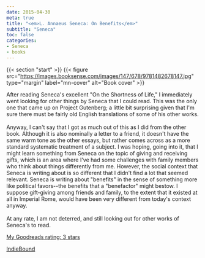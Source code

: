 ```yaml
---
date: 2015-04-30
meta: true
title: "<em>L. Annaeus Seneca: On Benefits</em>"
subtitle: "Seneca"
toc: false
categories:
- Seneca
- books
---
```


{{< section "start" >}}
{{< figure src="https://images.booksense.com/images/147/678/9781482678147.jpg" type="margin" label="mn-cover" alt="Book cover" >}}

After reading Seneca's excellent "On the Shortness of Life," I immediately went looking for other things by Seneca that I could read. This was the only one that came up on Project Gutenberg; a little bit surprising given that I'm sure there must be fairly old English translations of some of his other works.<br /><br />Anyway, I can't say that I got as much out of this as I did from the other book. Although it is also nominally a letter to a friend, it doesn't have the same warm tone as the other essays, but rather comes across as a more standard systematic treatment of a subject. I was hoping, going into it, that I might learn something from Seneca on the topic of giving and receiving gifts, which is an area where I've had some challenges with family members who think about things differently from me. However, the social context that Seneca is writing about is so different that I didn't find a lot that seemed relevant. Seneca is writing about "benefits" in the sense of something more like political favors--the benefits that a "benefactor" might bestow. I suppose gift-giving among friends and family, to the extent that it existed at all in Imperial Rome, would have been very different from today's context anyway.<br /><br />At any rate, I am not deterred, and still looking out for other works of Seneca's to read.

[My Goodreads rating: 3 stars](https://www.goodreads.com/review/show/1268911508)  

[IndieBound](https://www.indiebound.org/book/9781482678147)
